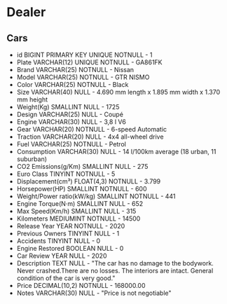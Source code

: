 # Dealer

## Cars

- id                            BIGINT          PRIMARY KEY UNIQUE NOTNULL      - 1
- Plate                         VARCHAR(12)     UNIQUE NOTNULL                  - GA861FK
- Brand                         VARCHAR(25)     NOTNULL                         - Nissan
- Model                         VARCHAR(25)     NOTNULL                         - GTR NISMO
- Color                         VARCHAR(25)     NOTNULL                         - Black
- Size                          VARCHAR(40)     NULL                            - 4.690 mm length x 1.895 mm width x 1.370 mm height
- Weight(Kg)                    SMALLINT        NULL                            - 1725                    
- Design                        VARCHAR(25)     NULL                            - Coupé 
- Engine                        VARCHAR(30)     NULL                            - 3,8 l V6
- Gear                          VARCHAR(20)     NOTNULL                         - 6-speed Automatic
- Traction                      VARCHAR(20)     NULL                            - 4x4 all-wheel drive
- Fuel                          VARCHAR(25)     NOTNULL                         - Petrol
- Consumption                   VARCHAR(30)     NULL                            - 14 l/100km average (18 urban, 11 suburban)
- CO2 Emissions(g/Km)           SMALLINT        NULL                            - 275
- Euro Class                    TINYINT         NOTNULL                         - 5                 
- Displacement(cm³)             FLOAT(4,3)      NOTNULL                         - 3.799
- Horsepower(HP)                SMALLINT        NOTNULL                         - 600
- Weight/Power ratio(kW/kg)     SMALLINT        NOTNULL                         - 441
- Engine Torque(N·m)            SMALLINT        NULL                            - 652
- Max Speed(Km/h)               SMALLINT        NULL                            - 315
- Kilometers                    MEDIUMINT       NOTNULL                         - 14500
- Release Year                  YEAR            NOTNULL                         - 2020
- Previous Owners               TINYINT         NULL                            - 1
- Accidents                     TINYINT         NULL                            - 0
- Engine Restored               BOOLEAN         NULL                            - 0
- Car Review                    YEAR            NULL                            - 2020
- Description                   TEXT            NULL                            - "The car has no damage to the bodywork. 
                                                                                   Never crashed.There are no losses.
                                                                                   The interiors are intact.
                                                                                   General condition of the car is very good."
- Price                         DECIMAL(10,2)   NOTNULL                         - 168000.00
- Notes                         VARCHAR(30)     NULL                            - "Price is not negotiable"